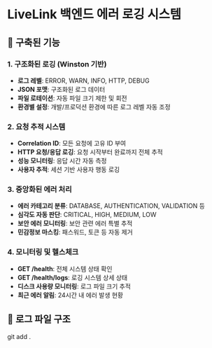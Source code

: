 # LiveLink 백엔드 에러 로깅 시스템

## 🎯 구축된 기능

### 1. 구조화된 로깅 (Winston 기반)
- **로그 레벨**: ERROR, WARN, INFO, HTTP, DEBUG
- **JSON 포맷**: 구조화된 로그 데이터
- **파일 로테이션**: 자동 파일 크기 제한 및 회전
- **환경별 설정**: 개발/프로덕션 환경에 따른 로그 레벨 자동 조정

### 2. 요청 추적 시스템
- **Correlation ID**: 모든 요청에 고유 ID 부여
- **HTTP 요청/응답 로깅**: 요청 시작부터 완료까지 전체 추적
- **성능 모니터링**: 응답 시간 자동 측정
- **사용자 추적**: 세션 기반 사용자 행동 로깅

### 3. 중앙화된 에러 처리
- **에러 카테고리 분류**: DATABASE, AUTHENTICATION, VALIDATION 등
- **심각도 자동 판단**: CRITICAL, HIGH, MEDIUM, LOW
- **보안 에러 모니터링**: 보안 관련 에러 특별 추적
- **민감정보 마스킹**: 패스워드, 토큰 등 자동 제거

### 4. 모니터링 및 헬스체크
- **GET /health**: 전체 시스템 상태 확인
- **GET /health/logs**: 로깅 시스템 상세 상태
- **디스크 사용량 모니터링**: 로그 파일 크기 추적
- **최근 에러 알림**: 24시간 내 에러 발생 현황

## 📁 로그 파일 구조


git add .